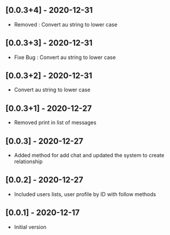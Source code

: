 ## [0.0.3+4] - 2020-12-31

- Removed : Convert au string to lower case

## [0.0.3+3] - 2020-12-31

- Fixe Bug : Convert au string to lower case

## [0.0.3+2] - 2020-12-31

- Convert au string to lower case

## [0.0.3+1] - 2020-12-27

- Removed print in list of messages

## [0.0.3] - 2020-12-27

- Added method for add chat and updated the system to create relationship

## [0.0.2] - 2020-12-27

- Included users lists, user profile by ID with follow methods

## [0.0.1] - 2020-12-17

- Initial version
